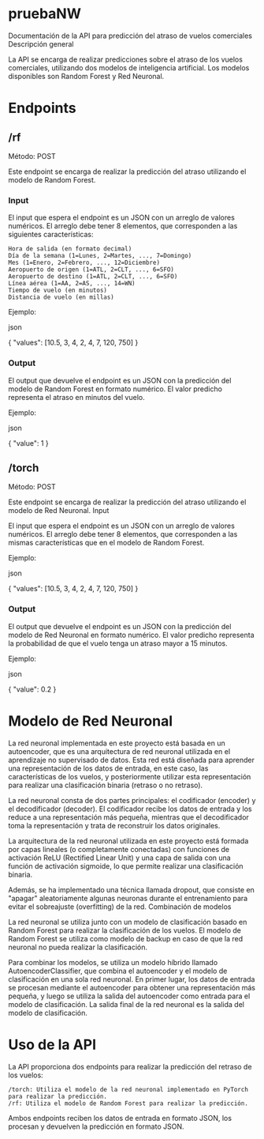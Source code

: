 # pruebaNW

Documentación de la API para predicción del atraso de vuelos comerciales
Descripción general

La API se encarga de realizar predicciones sobre el atraso de los vuelos comerciales, utilizando dos modelos de inteligencia artificial. Los modelos disponibles son Random Forest y Red Neuronal.

# Endpoints

##  /rf

Método: POST

Este endpoint se encarga de realizar la predicción del atraso utilizando el modelo de Random Forest.
### Input

El input que espera el endpoint es un JSON con un arreglo de valores numéricos. El arreglo debe tener 8 elementos, que corresponden a las siguientes características:

    Hora de salida (en formato decimal)
    Día de la semana (1=Lunes, 2=Martes, ..., 7=Domingo)
    Mes (1=Enero, 2=Febrero, ..., 12=Diciembre)
    Aeropuerto de origen (1=ATL, 2=CLT, ..., 6=SFO)
    Aeropuerto de destino (1=ATL, 2=CLT, ..., 6=SFO)
    Línea aérea (1=AA, 2=AS, ..., 14=WN)
    Tiempo de vuelo (en minutos)
    Distancia de vuelo (en millas)

Ejemplo:

json

{
  "values": [10.5, 3, 4, 2, 4, 7, 120, 750]
}

### Output

El output que devuelve el endpoint es un JSON con la predicción del modelo de Random Forest en formato numérico. El valor predicho representa el atraso en minutos del vuelo.

Ejemplo:

json

{
  "value": 1
}

## /torch

Método: POST

Este endpoint se encarga de realizar la predicción del atraso utilizando el modelo de Red Neuronal.
Input

El input que espera el endpoint es un JSON con un arreglo de valores numéricos. El arreglo debe tener 8 elementos, que corresponden a las mismas características que en el modelo de Random Forest.

Ejemplo:

json

{
  "values": [10.5, 3, 4, 2, 4, 7, 120, 750]
}

### Output

El output que devuelve el endpoint es un JSON con la predicción del modelo de Red Neuronal en formato numérico. El valor predicho representa la probabilidad de que el vuelo tenga un atraso mayor a 15 minutos.

Ejemplo:

json

{
  "value": 0.2
}

# Modelo de Red Neuronal

La red neuronal implementada en este proyecto está basada en un autoencoder, que es una arquitectura de red neuronal utilizada en el aprendizaje no supervisado de datos. Esta red está diseñada para aprender una representación de los datos de entrada, en este caso, las características de los vuelos, y posteriormente utilizar esta representación para realizar una clasificación binaria (retraso o no retraso).

La red neuronal consta de dos partes principales: el codificador (encoder) y el decodificador (decoder). El codificador recibe los datos de entrada y los reduce a una representación más pequeña, mientras que el decodificador toma la representación y trata de reconstruir los datos originales.

La arquitectura de la red neuronal utilizada en este proyecto está formada por capas lineales (o completamente conectadas) con funciones de activación ReLU (Rectified Linear Unit) y una capa de salida con una función de activación sigmoide, lo que permite realizar una clasificación binaria.

Además, se ha implementado una técnica llamada dropout, que consiste en "apagar" aleatoriamente algunas neuronas durante el entrenamiento para evitar el sobreajuste (overfitting) de la red.
Combinación de modelos

La red neuronal se utiliza junto con un modelo de clasificación basado en Random Forest para realizar la clasificación de los vuelos. El modelo de Random Forest se utiliza como modelo de backup en caso de que la red neuronal no pueda realizar la clasificación.

Para combinar los modelos, se utiliza un modelo híbrido llamado AutoencoderClassifier, que combina el autoencoder y el modelo de clasificación en una sola red neuronal. En primer lugar, los datos de entrada se procesan mediante el autoencoder para obtener una representación más pequeña, y luego se utiliza la salida del autoencoder como entrada para el modelo de clasificación. La salida final de la red neuronal es la salida del modelo de clasificación.

# Uso de la API

La API proporciona dos endpoints para realizar la predicción del retraso de los vuelos:

    /torch: Utiliza el modelo de la red neuronal implementado en PyTorch para realizar la predicción.
    /rf: Utiliza el modelo de Random Forest para realizar la predicción.

Ambos endpoints reciben los datos de entrada en formato JSON, los procesan y devuelven la predicción en formato JSON.
